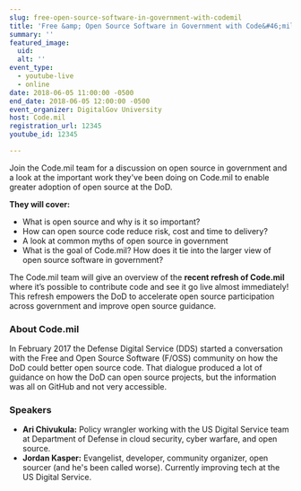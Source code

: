 ```yaml
---
slug: free-open-source-software-in-government-with-codemil
title: 'Free &amp; Open Source Software in Government with Code&#46;mil'
summary: ''
featured_image: 
  uid: 
  alt: ''
event_type: 
  - youtube-live
  - online
date: 2018-06-05 11:00:00 -0500
end_date: 2018-06-05 12:00:00 -0500
event_organizer: DigitalGov University
host: Code.mil
registration_url: 12345
youtube_id: 12345

---
```



Join the Code.mil team for a discussion on open source in government and a look at the important work they've been doing on Code.mil to enable greater adoption of open source at the DoD.

**They will cover:**
- What is open source and why is it so important?
- How can open source code reduce risk, cost and time to delivery?
- A look at common myths of open source in government
- What is the goal of Code.mil? How does it tie into the larger view of open source software in government?

The Code.mil team will give an overview of the **recent refresh of Code.mil** where it’s possible to contribute code and see it go live almost immediately! This refresh empowers the DoD to accelerate open source participation across government and improve open source guidance.


### About Code.mil

In February 2017 the Defense Digital Service (DDS) started a conversation with the Free and Open Source Software (F/OSS) community on how the DoD could better open source code. That dialogue produced a lot of guidance on how the DoD can open source projects, but the information was all on GitHub and not very accessible.


### Speakers
- **Ari Chivukula:** Policy wrangler working with the US Digital Service team at Department of Defense in cloud security, cyber warfare, and open source.
- **Jordan Kasper:** Evangelist, developer, community organizer, open sourcer (and he's been called worse). Currently improving tech at the US Digital Service.
